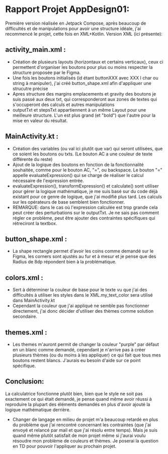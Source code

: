 # Rapport Projet AppDesign01:
Première version réalisée en Jetpack Compose, après beaucoup de difficultés et de manipulations pour avoir une structure idéale, j'ai recommencé le projet, cette fois en XML+Kotlin.
Version XML (ici présente):
## activity_main.xml :
* Création de plusieurs layouts (horizontaux et certains verticaux), ceux ci permettent d'organiser les boutons pour plus ou moins respecter la structure proposée par le Figma.
* Une fois les boutons initialisés (id étant buttonXXX avec XXX l char ou string à manipuler), j'ai créé button_shape.xml afin d'appliquer une strucutre précise
* Apres structure des margins emplacements et gravity des boutons je suis passé aux deux txt, qui corresponderont aux zones de textes qui s'occuperont des calculs et autres manipulations
* outputTxt et stepsTxt appartiennent à un même Layout pour une meilleure structure. L'un est plus grand (et "bold") que l'autre pour la mise en valeur du résultat.
## MainActivity.kt :
* Création des variables (ou val ici plutôt que var) qui seront utilisées, que ce soient les boutons ou txts. (Le bouton AC a une couleur de texte différente du reste)
* Ajout de la logique des boutons en fonction de la fonctionnalité souhaitée, comme pour le bouton AC, "=", ou backspace. Le bouton "=" appelle evaluateExpression() qui se charge de réaliser le calcul nécessaire de l'expression entrée.
* evaluateExpression(), transformExpression() et calculate() sont utiliser pour gérer la logique mathématique, je me suis basé sur du code déjà existant pour ce genre de logique, que j'ai modifié plus tard. Les calculs sur les opérateurs de base semblent bien fonctionner.
* REMARQUE: dans le cas où l'expression calculée est trop grande cela peut créer des perturbations sur le outputTxt. Je ne sais pas comment régler ce problème, peut être ajouter des contraintes spécifiques qui rétreciront la textbox.
## button_shape.xml :
* La shape rectangle permet d'avoir les coins comme demandé sur le Figma, les corners sont ajustés au fur et à mesur et je pense que des Radius de 8dp répondent bien à la problématique.
## colors.xml :
* Sert à déterminer la couleur de base pour le texte vu que j'ai des difficultés à utiliser les styles dans le XML.my_text_color sera utilisé dans MainActivity.kt
* Cependant la couleur que j'ai appliqué ne semble pas fonctionner directement, j'ai donc décider d'utiliser des thèmes comme solution secondaire. 
## themes.xml :
* Les themes m'auront permit de changer la couleur "purple" par défaut en un blanc comme demandé, cependant je n'arrive pas à créer plusieurs thèmes (ou du moins à les appliquer) ce qui fait que tous mes boutons restent blancs. J'aurais eu besoin d'aide sur ce point spécifique.



## Conclusion:
La calculatrice fonctionne plutôt bien, bien que le style ne soit pas exactement ce qui était demandé, je pense quand même avoir réussi à reproduire la plupart des éléments demandés en plus d'avoir ajouté la logique mathématique derrière.
* Changer de langage en milieu de projet m'a beaucoup retardé en plus du problème que j'ai rencontré concernant les contraintes (que j'ai envoyé et relancé par mail et que j'ai résolu entre temps). Mais je suis quand même plutôt satisfait de mon projet même si j'aurai voulu résoudre mon problème de couleurs et thèmes. Je poserai la question en TD pour pouvoir l'appliquer au prochain projet.
